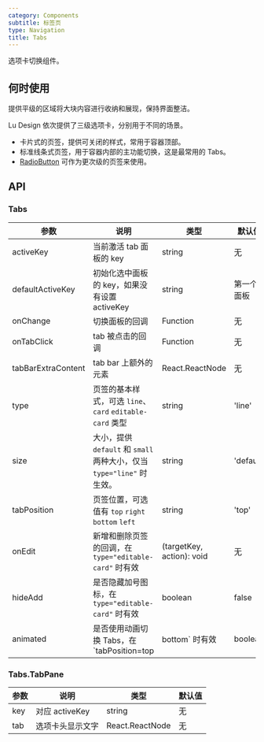 ```yaml
---
category: Components
subtitle: 标签页
type: Navigation
title: Tabs
---
```


选项卡切换组件。

## 何时使用

提供平级的区域将大块内容进行收纳和展现，保持界面整洁。

Lu Design 依次提供了三级选项卡，分别用于不同的场景。

- 卡片式的页签，提供可关闭的样式，常用于容器顶部。
- 标准线条式页签，用于容器内部的主功能切换，这是最常用的 Tabs。
- [RadioButton](/components/radio/#components-radio-demo-radiobutton) 可作为更次级的页签来使用。
## API

### Tabs

| 参数             | 说明                                         | 类型     | 默认值        |
|------------------|----------------------------------------------|----------|---------------|
| activeKey        | 当前激活 tab 面板的 key                      | string   | 无            |
| defaultActiveKey | 初始化选中面板的 key，如果没有设置 activeKey | string   | 第一个面板    |
| onChange         | 切换面板的回调                               | Function | 无            |
| onTabClick       | tab 被点击的回调                             | Function | 无            |
| tabBarExtraContent | tab bar 上额外的元素                       | React.ReactNode | 无          |
| type | 页签的基本样式，可选 `line`、`card` `editable-card` 类型   | string   | 'line'      |
| size | 大小，提供 `default` 和 `small` 两种大小，仅当 `type="line"` 时生效。  | string   | 'default'      |
| tabPosition | 页签位置，可选值有 `top` `right` `bottom` `left`  | string   | 'top'      |
| onEdit | 新增和删除页签的回调，在 `type="editable-card"` 时有效 | (targetKey, action): void | 无 |
| hideAdd | 是否隐藏加号图标，在 `type="editable-card"` 时有效 | boolean   | false    |
| animated | 是否使用动画切换 Tabs，在 `tabPosition=top|bottom` 时有效 | boolean | true |

### Tabs.TabPane

| 参数 | 说明             | 类型                    | 默认值 |
|------|------------------|-------------------------|--------|
| key  | 对应 activeKey   | string                  | 无     |
| tab  | 选项卡头显示文字 | React.ReactNode | 无     |

